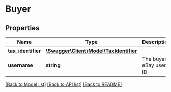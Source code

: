 # Buyer

## Properties
Name | Type | Description | Notes
------------ | ------------- | ------------- | -------------
**tax_identifier** | [**\Swagger\Client\Model\TaxIdentifier**](TaxIdentifier.md) |  | [optional] 
**username** | **string** | The buyer&#x27;s eBay user ID. | [optional] 

[[Back to Model list]](../../README.md#documentation-for-models) [[Back to API list]](../../README.md#documentation-for-api-endpoints) [[Back to README]](../../README.md)

